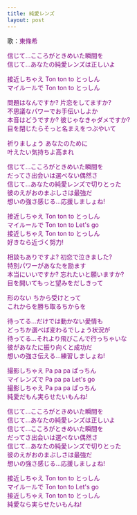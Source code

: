 ```yaml
---
title: 純愛レンズ
layout: post
---
```

歌：<font color="purple">東條希</font>

<p><font color="purple">信じて…こころがときめいた瞬間を<br />
信じて…あなたの純愛レンズは正しいよ</font></p>

<p><font color="purple">接近しちゃえ Ton ton to とっしん<br />
マイルールで Ton ton to とっしん</font></p>

<p><font color="purple">問題はなんですか? 片恋をしてますか?<br />
不思議なパワーでお手伝いしよか<br />
本音はどうですか? 彼じゃなきゃダメですか?<br />
目を閉じたらそっと名まえをつぶやいて</font></p>

<p><font color="purple">祈りましょう あなたのために<br />
叶えたい気持ちよ高まれ</font></p>

<p><font color="purple">信じて…こころがときめいた瞬間を<br />
だってさ出会いは選べない偶然さ<br />
信じて…あなたの純愛レンズで切りとった<br />
彼のえがおのまぶしさは最強だ<br />
想いの強さ感じる…応援しましょね!</font></p>

<p><font color="purple">接近しちゃえ Ton ton to とっしん<br />
マイルールで Ton ton to Let's go<br />
接近しちゃえ Ton ton to とっしん<br />
好きなら近づく努力!</font></p>

<p><font color="purple">相談もありですよ? 初恋で泣きました?<br />
特別パワーがあなたを励ます<br />
本当にいいですか? 忘れたいと願いますか?<br />
目を開いてもっと望みをだしきって</font></p>

<p><font color="purple">形のない ちから受けとって<br />
これからを勝ち取るちからを</font></p>

<p><font color="purple">待ってる…だけでは動かない愛情も<br />
どっちか選べば変わるでしょう状況が<br />
待ってる…それより飛びこんで行っちゃいな<br />
彼があなたに振り向くと成功だ<br />
想いの強さ伝える…練習しましょね!</font></p>

<p><font color="purple">撮影しちゃえ Pa pa pa ぱっちん<br />
マイレンズで Pa pa pa Let's go<br />
撮影しちゃえ Pa pa pa ぱっちん<br />
純愛だもん実らせたいもんね!</font></p>

<p><font color="purple">信じて…こころがときめいた瞬間を<br />
信じて…あなたの純愛レンズは正しいよ<br />
信じて…こころがときめいた瞬間を<br />
だってさ出会いは選べない偶然さ<br />
信じて…あなたの純愛レンズで切りとった<br />
彼のえがおのまぶしさは最強だ<br />
想いの強さ感じる…応援しましょね!</font></p>

<p><font color="purple">接近しちゃえ Ton ton to とっしん<br />
マイルールで Ton ton to Let's go<br />
接近しちゃえ Ton ton to とっしん<br />
純愛なら実らせたいもんね!</font></p>